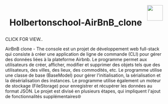 <img  height="50px" align="right" src="https://apply.holbertonschool.com/holberton-logo.png">

# <p align="center">Holbertonschool-AirBnB_clone</p>
<summary>
CLICK FOR VIEW.. 
</summary>

AirBnB clone - The console est un projet de développement web full-stack qui consiste à créer une application de ligne de commande (CLI) pour gérer des données liées à la plateforme Airbnb. Le programme permet aux utilisateurs de créer, afficher, modifier et supprimer des objets tels que des utilisateurs, des villes, des lieux, des commodités, etc. Le programme utilise une classe de base (BaseModel) pour gérer l'initialisation, la sérialisation et la désérialisation des instances. Le programme utilise également un moteur de stockage (FileStorage) pour enregistrer et récupérer les données au format JSON. Le projet est divisé en plusieurs étapes, qui impliquent l'ajout de fonctionnalités supplémentaires🌐
